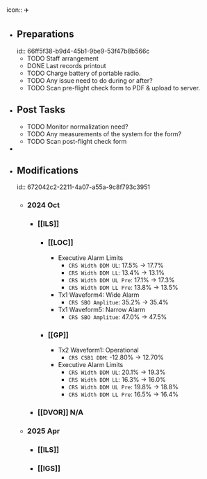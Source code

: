 icon:: ✈️

- ## Preparations
  id:: 66ff5f38-b9d4-45b1-9be9-53f47b8b566c
	- TODO Staff arrangement
	- DONE Last records printout
	- TODO Charge battery of portable radio.
	- TODO Any issue need to do during or after?
	- TODO Scan pre-flight check form to PDF & upload to server.
- ## Post Tasks
	- TODO Monitor normalization need?
	- TODO Any measurements of the system for the form?
	- TODO Scan post-flight check form
-
- ## Modifications
  id:: 672042c2-2211-4a07-a55a-9c8f793c3951
	- ### 2024 Oct
		- ### [[ILS]]
			- ### [[LOC]]
				- Executive Alarm Limits
					- `CRS Width DDM UL`: 17.5% -> 17.7%
					- `CRS Width DDM LL`: 13.4% -> 13.1%
					- `CRS Width DDM UL Pre`: 17.1% -> 17.3%
					- `CRS Width DDM LL Pre`: 13.8% -> 13.5%
				- Tx1 Waveform4: Wide Alarm
					- `CRS SBO Amplitue`: 35.2% -> 35.4%
				- Tx1 Waveform5: Narrow Alarm
					- `CRS SBO Amplitue`: 47.0% -> 47.5%
			- ### [[GP]]
				- Tx2 Waveform1: Operational
					- `CRS CSB1 DDM`: -12.80% -> 12.70%
				- Executive Alarm Limits
					- `CRS Width DDM UL`: 20.1% -> 19.3%
					- `CRS Width DDM LL`: 16.3% -> 16.0%
					- `CRS Width DDM UL Pre`: 19.8% -> 18.8%
					- `CRS Width DDM LL Pre`: 16.5% -> 16.4%
		- ### [[DVOR]] N/A
	- ### 2025 Apr
		- ### [[ILS]]
		- ### [[IGS]]